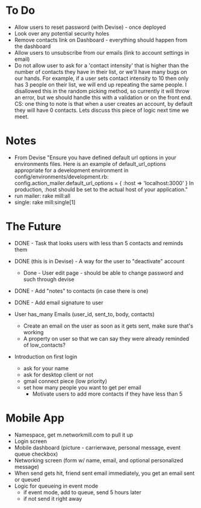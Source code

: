 # To Do
- Allow users to reset password (with Devise) - once deployed
- Look over any potential security holes
- Remove contacts link on Dashboard - everything should happen from the dashboard
- Allow users to unsubscribe from our emails (link to account settings in email)
- Do not allow user to ask for a 'contact intensity' that is higher than the number of contacts they have in their list, or we'll have many bugs on our hands. For example, if a user sets contact intensity to 10 then only has 3 people on their list, we will end up repeating the same people. I disallowed this in the random picking method, so currently it will throw an error, but we should handle this with a validation or on the front end. CS: one thing to note is that when a user creates an account, by default they will have 0 contacts. Lets discuss this piece of logic next time we meet.

# Notes
- From Devise "Ensure you have defined default url options in your environments files. Here is an example of default_url_options appropriate for a development environment in config/environments/development.rb: config.action_mailer.default_url_options = { :host => 'localhost:3000' } In production, :host should be set to the actual host of your application."
- run mailer: rake mill:all
- single: rake mill:single[1]

# The Future
- DONE - Task that looks users with less than 5 contacts and reminds them
- DONE (this is in Devise) - A way for the user to "deactivate" account
	- Done - User edit page - should be able to change password and such through devise
- DONE - Add "notes" to contacts (in case there is one)
- DONE - Add email signature to user
	
- User has_many Emails (user_id, sent_to, body, contacts)
	- Create an email on the user as soon as it gets sent, make sure that's working
	- A property on user so that we can say they were already reminded of low_contacts?
- Introduction on first login
  - ask for your name
  - ask for desktop client or not
  - gmail connect piece (low priority)
  - set how many people you want to get per email
	- Motivate users to add more contacts if they have less than 5

# Mobile App
- Namespace, get m.networkmill.com to pull it up
- Login screen
- Mobile dashboard (picture - carrierwave, personal message, event queue checkbox)
- Networking screen (form w/ name, email, and optional personalized message)
- When send gets hit, friend sent email immediately, you get an email sent or queued
- Logic for queueing in event mode
  - if event mode, add to queue, send 5 hours later
  - if not send it right away